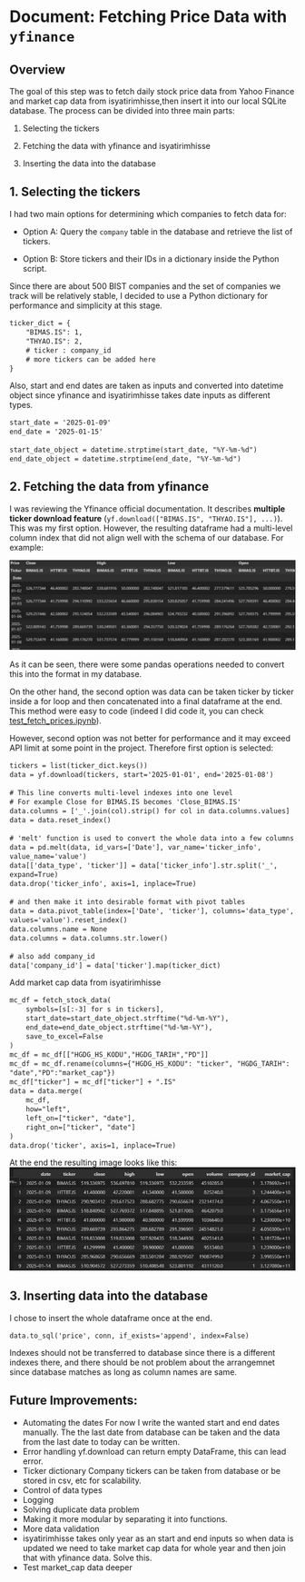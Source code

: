 # Document: Fetching Price Data with `yfinance`

## Overview

The goal of this step was to fetch daily stock price data from Yahoo Finance and market cap data from isyatirimhisse,then insert it into our local SQLite database. The process can be divided into three main parts:

1. Selecting the tickers

2. Fetching the data with yfinance and isyatirimhisse

3. Inserting the data into the database


## 1. Selecting the tickers

I had two main options for determining which companies to fetch data for:

- Option A: Query the `company` table in the database and retrieve the list of tickers.

- Option B: Store tickers and their IDs in a dictionary inside the Python script.

Since there are about 500 BIST companies and the set of companies we track will be relatively stable, I decided to use a Python dictionary for performance and simplicity at this stage.

```
ticker_dict = {
    "BIMAS.IS": 1,
    "THYAO.IS": 2,
    # ticker : company_id
    # more tickers can be added here
}
```

Also, start and end dates are taken as inputs and converted into datetime object since yfinance and isyatirimhisse takes date inputs as different types.
```
start_date = '2025-01-09'
end_date = '2025-01-15'

start_date_object = datetime.strptime(start_date, "%Y-%m-%d")
end_date_object = datetime.strptime(end_date, "%Y-%m-%d")
```

## 2. Fetching the data from yfinance

I was reviewing the Yfinance official documentation. It describes **multiple ticker download feature** (`yf.download(["BIMAS.IS", "THYAO.IS"], ...)`). This was my first option. However, the resulting dataframe had a multi-level column index that did not align well with the schema of our database. For example:

![screenshot](images/280825.png)

As it can be seen, there were some pandas operations needed to convert this into the format in my database.

On the other hand, the second option was data can be taken ticker by ticker inside a for loop and then concatenated into a final dataframe at the end. This method were easy to code (indeed I did code it, you can check [test_fetch_prices.ipynb](test_fetch_prices.ipynb)).

However, second option was not better for performance and it may exceed API limit at some point in the project. Therefore first option is selected:

```
tickers = list(ticker_dict.keys())
data = yf.download(tickers, start='2025-01-01', end='2025-01-08')

# This line converts multi-level indexes into one level
# For example Close for BIMAS.IS becomes 'Close_BIMAS.IS'
data.columns = ['_'.join(col).strip() for col in data.columns.values]
data = data.reset_index()

# 'melt' function is used to convert the whole data into a few columns
data = pd.melt(data, id_vars=['Date'], var_name='ticker_info', value_name='value')
data[['data_type', 'ticker']] = data['ticker_info'].str.split('_', expand=True)
data.drop('ticker_info', axis=1, inplace=True)

# and then make it into desirable format with pivot tables
data = data.pivot_table(index=['Date', 'ticker'], columns='data_type', values='value').reset_index()
data.columns.name = None
data.columns = data.columns.str.lower()

# also add company_id
data['company_id'] = data['ticker'].map(ticker_dict)
```

Add market cap data from isyatirimhisse

```
mc_df = fetch_stock_data(
    symbols=[s[:-3] for s in tickers],
    start_date=start_date_object.strftime("%d-%m-%Y"),
    end_date=end_date_object.strftime("%d-%m-%Y"),
    save_to_excel=False
)
mc_df = mc_df[["HGDG_HS_KODU","HGDG_TARIH","PD"]]
mc_df = mc_df.rename(columns={"HGDG_HS_KODU": "ticker", "HGDG_TARIH": "date","PD":"market_cap"})
mc_df["ticker"] = mc_df["ticker"] + ".IS"
data = data.merge(
    mc_df,
    how="left",
    left_on=["ticker", "date"],
    right_on=["ticker", "date"]
)
data.drop('ticker', axis=1, inplace=True)
```

At the end the resulting image looks like this:
![screenshot](images/010925.png)

## 3. Inserting data into the database

I chose to insert the whole dataframe once at the end. 
```
data.to_sql('price', conn, if_exists='append', index=False)
```

Indexes should not be transferred to database since there is a different indexes there, and there should be not problem about the arrangemnet since database matches as long as column names are same.


## Future Improvements:
- Automating the dates
For now I write the wanted start and end dates manually. The the last date from database can be taken and the data from the last date to today can be written. 
- Error handling
yf.download can return empty DataFrame, this can lead error.
- Ticker dictionary
Company tickers can be taken from database or be stored in csv, etc for scalability.
- Control of data types
- Logging
- Solving duplicate data problem
- Making it more modular by separating it into functions.
- More data validation
- isyatirimhisse takes only year as an start and end inputs so when data is updated we need to take market cap data for whole year and then join that with yfinance data. Solve this.
- Test market_cap data deeper

